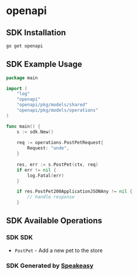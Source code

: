 # openapi

<!-- Start SDK Installation -->
## SDK Installation

```bash
go get openapi
```
<!-- End SDK Installation -->

## SDK Example Usage
<!-- Start SDK Example Usage -->
```go
package main

import (
    "log"
    "openapi"
    "openapi/pkg/models/shared"
    "openapi/pkg/models/operations"
)

func main() {
    s := sdk.New()
    
    req := operations.PostPetRequest{
        Request: "unde",
    }
    
    res, err := s.PostPet(ctx, req)
    if err != nil {
        log.Fatal(err)
    }

    if res.PostPet200ApplicationJSONAny != nil {
        // handle response
    }
```
<!-- End SDK Example Usage -->

<!-- Start SDK Available Operations -->
## SDK Available Operations

### SDK SDK

* `PostPet` - Add a new pet to the store
<!-- End SDK Available Operations -->

### SDK Generated by [Speakeasy](https://docs.speakeasyapi.dev/docs/using-speakeasy/client-sdks)
